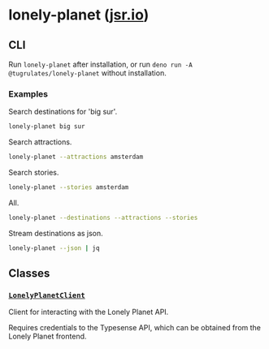# lonely-planet ([jsr.io](https://jsr.io/@tugrulates/lonely-planet))

## CLI

Run `lonely-planet` after installation, or run
`deno run -A @tugrulates/lonely-planet` without installation.

### Examples

Search destinations for 'big sur'.

```sh
lonely-planet big sur
```

Search attractions.

```sh
lonely-planet --attractions amsterdam
```

Search stories.

```sh
lonely-planet --stories amsterdam
```

All.

```sh
lonely-planet --destinations --attractions --stories
```

Stream destinations as json.

```sh
lonely-planet --json | jq
```

## Classes

### [`LonelyPlanetClient`](https://jsr.io/@tugrulates/lonely-planet/doc/~/LonelyPlanetClient)

Client for interacting with the Lonely Planet API.

Requires credentials to the Typesense API, which can be obtained from the Lonely
Planet frontend.
